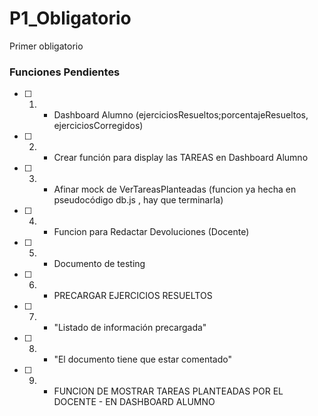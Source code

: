 # P1_Obligatorio
Primer obligatorio

### Funciones Pendientes

- [ ] 1. - Dashboard Alumno (ejerciciosResueltos;porcentajeResueltos, ejerciciosCorregidos)

- [ ] 2. - Crear función para display las TAREAS en Dashboard Alumno

- [ ] 3. - Afinar mock de VerTareasPlanteadas (funcion ya hecha en pseudocódigo db.js , hay que terminarla)

- [ ] 4. - Funcion para Redactar Devoluciones (Docente)

- [ ] 5. - Documento de testing

- [ ] 6. - PRECARGAR EJERCICIOS RESUELTOS 

- [ ] 7. - "Listado de información precargada"

- [ ] 8. -  "El documento tiene que estar comentado"

- [ ] 9. - FUNCION DE MOSTRAR TAREAS PLANTEADAS POR EL DOCENTE - EN DASHBOARD ALUMNO
